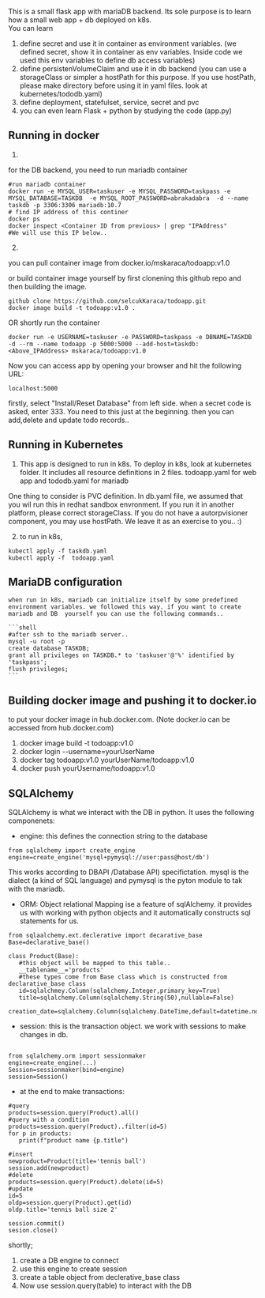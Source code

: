This is a small flask app with mariaDB  backend. Its sole purpose is to learn how a small web app + db deployed on k8s.  
You can learn  
1. define secret and use it in container as environment variables. (we defined secret, show it in container as env variables. Inside code we used this env variables to define db access variables)
2. define persistenVolumeClaim and use it in db backend (you can use a storageClass or simpler a hostPath for this purpose. If you use hostPath, please make directory before using it in yaml files. look at kubernetes/tododb.yaml)
3. define deployment, statefulset, service, secret and pvc
4. you can even learn Flask + python by studying the code (app.py)

## Running in docker

1.
for the DB backend, you need to run mariadb container
```shell
#run mariadb container
docker run -e MYSQL_USER=taskuser -e MYSQL_PASSWORD=taskpass -e MYSQL_DATABASE=TASKDB  -e MYSQL_ROOT_PASSWORD=abrakadabra  -d --name taskdb -p 3306:3306 mariadb:10.7
# find IP address of this continer
docker ps 
docker inspect <Container ID from previous> | grep "IPAddress"
#We will use this IP below..

```
2.
 you can pull container image from docker.io/mskaraca/todoapp:v1.0 
 
 or build container image yourself by first clonening this github repo and then building the image. 
```shell
github clone https://github.com/selcukKaraca/todoapp.git
docker image build -t todoapp:v1.0 .
```
OR shortly run the container
```shell
docker run -e USERNAME=taskuser -e PASSWORD=taskpass -e DBNAME=TASKDB -d --rm --name todoapp -p 5000:5000 --add-host=taskdb:<Above_IPAddress> mskaraca/todoapp:v1.0

```

Now you can access app by opening your browser and hit the following URL:  
```shell
localhost:5000
```

firstly, select "Install/Reset Database" from left side. when a secret code is asked, enter 333. You need to this just at the beginning. then you can add,delete and update todo records..

## Running in Kubernetes

1. This app is designed to run in k8s. To deploy in k8s, look at kubernetes folder. It includes all resource definitions in 2 files. todoapp.yaml for web app and tododb.yaml for mariadb

One thing to consider is PVC definition. In db.yaml file, we assumed that you wil run this in redhat sandbox envronment. If you run it in another platform, please correct storageClass. If you do not have a autorpvisioner component, you may use hostPath. We leave it as an exercise to you.. :) 

2. to run in k8s,

```shell
kubectl apply -f taskdb.yaml
kubectl apply -f  todoapp.yaml 
```

## MariaDB configuration
    when run in k8s, mariadb can initialize itself by some predefined environment variables. we followed this way. if you want to create mariadb and DB  yourself you can use the following commands..

    ```shell
    #after ssh to the mariadb server..
    mysql -u root -p
    create database TASKDB;
    grant all privileges on TASKDB.* to 'taskuser'@'%' identified by 'taskpass';
    flush privileges;
    ```
## Building docker image and pushing it to docker.io
 to put your docker image in hub.docker.com. (Note docker.io can be accessed from hub.docker.com)

1. docker image build -t todoapp:v1.0
2. docker login --username=yourUserName  
3. docker tag todoapp:v1.0 yourUserName/todoapp:v1.0
4. docker push yourUsername/todoapp:v1.0

## SQLAlchemy
SQLAlchemy is what we interact with the DB in python.
It uses the following componenets:  
- engine: this defines the connection string to the database  
```shell
from sqlalchemy import create_engine
engine=create_engine('mysql+pymysql://user:pass@host/db')
```
This works according to DBAPI /Database API) specifictation. mysql is the dialect (a kind of SQL language) and pymysql is the pyton module to tak with the mariadb.  

- ORM: Object relational Mapping ise a feature of sqlAlchemy. it provides us with working with python objects and it automatically constructs sql statements for us.
```shell
from sqlaalchemy.ext.declerative import decarative_base
Base=declarative_base()

class Product(Base):
   #this object will be mapped to this table..
   __tablename__='products'
   #these types come from Base class which is constructed from declarative_base class
   id=sqlalchmey.Column(sqlalchemy.Integer,primary_key=True)
   title=sqlalchemy.Column(sqlalchemy.String(50),nullable=False)
   creation_date=sqlalchemy.Column(sqlalchemy.DateTime,default=datetime.now)
```
- session: this is the transaction object. we work with sessions to make changes in db.
```shell

from sqlalchemy.orm import sessionmaker
engine=create_engine(...)
Session=sessionmaker(bind=engine)
session=Session()
```
- at the end to make transactions:
```shell
#query
products=session.query(Product).all()
#query with a condition
products=session.query(Product)..filter(id=5)
for p in products:
   print(f"product name {p.title")

#insert
newproduct=Product(title='tennis ball')
session.add(newproduct)
#delete
products=session.query(Product).delete(id=5)
#update
id=5
oldp=session.query(Product).get(id)
oldp.title='tennis ball size 2'

session.commit()
sesion.close()
```

shortly;  
1. create a DB engine to connect  
2. use this engine to create session  
3. create a table object from declerative_base class  
4. Now use session.query(table) to interact with the DB
